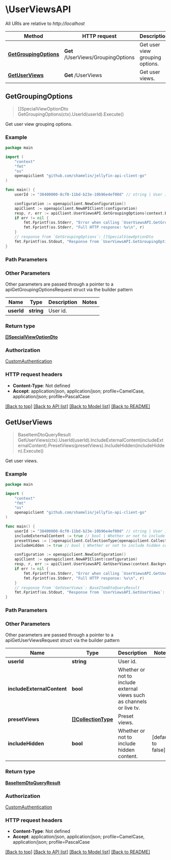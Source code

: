# \UserViewsAPI

All URIs are relative to *http://localhost*

Method | HTTP request | Description
------------- | ------------- | -------------
[**GetGroupingOptions**](UserViewsAPI.md#GetGroupingOptions) | **Get** /UserViews/GroupingOptions | Get user view grouping options.
[**GetUserViews**](UserViewsAPI.md#GetUserViews) | **Get** /UserViews | Get user views.



## GetGroupingOptions

> []SpecialViewOptionDto GetGroupingOptions(ctx).UserId(userId).Execute()

Get user view grouping options.

### Example

```go
package main

import (
	"context"
	"fmt"
	"os"
	openapiclient "github.com/shamelin/jellyfin-api-client-go"
)

func main() {
	userId := "38400000-8cf0-11bd-b23e-10b96e4ef00d" // string | User id. (optional)

	configuration := openapiclient.NewConfiguration()
	apiClient := openapiclient.NewAPIClient(configuration)
	resp, r, err := apiClient.UserViewsAPI.GetGroupingOptions(context.Background()).UserId(userId).Execute()
	if err != nil {
		fmt.Fprintf(os.Stderr, "Error when calling `UserViewsAPI.GetGroupingOptions``: %v\n", err)
		fmt.Fprintf(os.Stderr, "Full HTTP response: %v\n", r)
	}
	// response from `GetGroupingOptions`: []SpecialViewOptionDto
	fmt.Fprintf(os.Stdout, "Response from `UserViewsAPI.GetGroupingOptions`: %v\n", resp)
}
```

### Path Parameters



### Other Parameters

Other parameters are passed through a pointer to a apiGetGroupingOptionsRequest struct via the builder pattern


Name | Type | Description  | Notes
------------- | ------------- | ------------- | -------------
 **userId** | **string** | User id. | 

### Return type

[**[]SpecialViewOptionDto**](SpecialViewOptionDto.md)

### Authorization

[CustomAuthentication](../README.md#CustomAuthentication)

### HTTP request headers

- **Content-Type**: Not defined
- **Accept**: application/json, application/json; profile=CamelCase, application/json; profile=PascalCase

[[Back to top]](#) [[Back to API list]](../README.md#documentation-for-api-endpoints)
[[Back to Model list]](../README.md#documentation-for-models)
[[Back to README]](../README.md)


## GetUserViews

> BaseItemDtoQueryResult GetUserViews(ctx).UserId(userId).IncludeExternalContent(includeExternalContent).PresetViews(presetViews).IncludeHidden(includeHidden).Execute()

Get user views.

### Example

```go
package main

import (
	"context"
	"fmt"
	"os"
	openapiclient "github.com/shamelin/jellyfin-api-client-go"
)

func main() {
	userId := "38400000-8cf0-11bd-b23e-10b96e4ef00d" // string | User id. (optional)
	includeExternalContent := true // bool | Whether or not to include external views such as channels or live tv. (optional)
	presetViews := []openapiclient.CollectionType{openapiclient.CollectionType("unknown")} // []CollectionType | Preset views. (optional)
	includeHidden := true // bool | Whether or not to include hidden content. (optional) (default to false)

	configuration := openapiclient.NewConfiguration()
	apiClient := openapiclient.NewAPIClient(configuration)
	resp, r, err := apiClient.UserViewsAPI.GetUserViews(context.Background()).UserId(userId).IncludeExternalContent(includeExternalContent).PresetViews(presetViews).IncludeHidden(includeHidden).Execute()
	if err != nil {
		fmt.Fprintf(os.Stderr, "Error when calling `UserViewsAPI.GetUserViews``: %v\n", err)
		fmt.Fprintf(os.Stderr, "Full HTTP response: %v\n", r)
	}
	// response from `GetUserViews`: BaseItemDtoQueryResult
	fmt.Fprintf(os.Stdout, "Response from `UserViewsAPI.GetUserViews`: %v\n", resp)
}
```

### Path Parameters



### Other Parameters

Other parameters are passed through a pointer to a apiGetUserViewsRequest struct via the builder pattern


Name | Type | Description  | Notes
------------- | ------------- | ------------- | -------------
 **userId** | **string** | User id. | 
 **includeExternalContent** | **bool** | Whether or not to include external views such as channels or live tv. | 
 **presetViews** | [**[]CollectionType**](CollectionType.md) | Preset views. | 
 **includeHidden** | **bool** | Whether or not to include hidden content. | [default to false]

### Return type

[**BaseItemDtoQueryResult**](BaseItemDtoQueryResult.md)

### Authorization

[CustomAuthentication](../README.md#CustomAuthentication)

### HTTP request headers

- **Content-Type**: Not defined
- **Accept**: application/json, application/json; profile=CamelCase, application/json; profile=PascalCase

[[Back to top]](#) [[Back to API list]](../README.md#documentation-for-api-endpoints)
[[Back to Model list]](../README.md#documentation-for-models)
[[Back to README]](../README.md)

